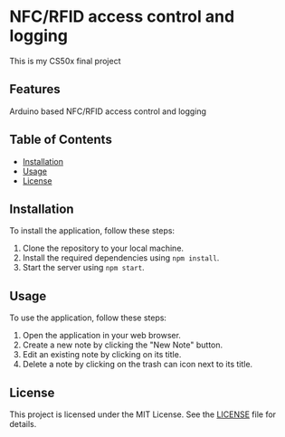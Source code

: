 # NFC/RFID access control and logging

This is my CS50x final project

## Features

Arduino based NFC/RFID access control and logging



## Table of Contents

- [Installation](#installation)
- [Usage](#usage)
- [License](#license)

## Installation

To install the application, follow these steps:

1. Clone the repository to your local machine.
2. Install the required dependencies using `npm install`.
3. Start the server using `npm start`.

## Usage

To use the application, follow these steps:

1. Open the application in your web browser.
2. Create a new note by clicking the "New Note" button.
3. Edit an existing note by clicking on its title.
4. Delete a note by clicking on the trash can icon next to its title.

## License

This project is licensed under the MIT License. See the [LICENSE](LICENSE) file for details.
